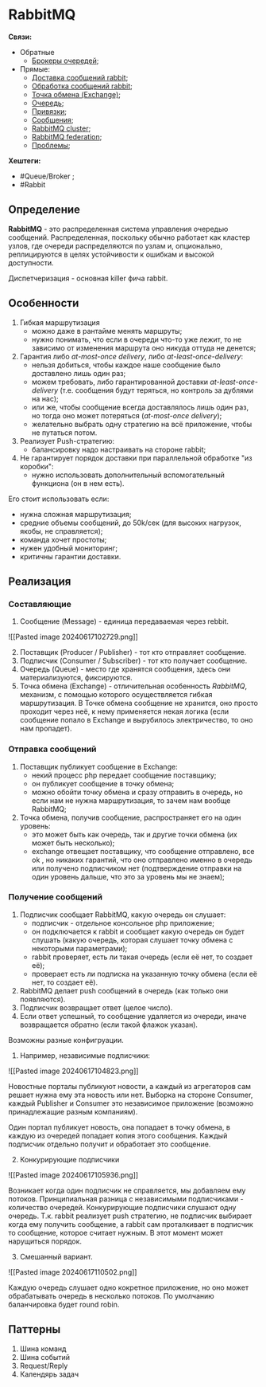 
# RabbitMQ

**Связи:**
- Обратные
	- [Брокеры очередей](queue-broker);
- Прямые:
	- [Доставка сообщений rabbit](rabbit-messaging.md);
	- [Обработка сообщений rabbit](rabbit-message-handling.md);
	- [Точка обмена (Exchange)](rabbit-exchange);
	- [Очередь](rabbit-queue);
	- [Привязки](rabbit-bindings);
	- [Сообщения](rabbit-message);
	- [RabbitMQ cluster](rabbit-cluster.md);
	- [RabbitMQ federation](rabbit-federation.md);
	- [Проблемы](rabbit-problems);

**Хештеги:**
- #Queue/Broker ;
- #Rabbit

## Определение

**RabbitMQ** -  это распределенная система управления очередью сообщений. Распределенная, поскольку обычно работает как кластер узлов, где очереди распределяются по узлам и, опционально, реплицируются в целях устойчивости к ошибкам и высокой доступности.

Диспетчеризация - основная killer фича rabbit.

## Особенности

1) Гибкая маршрутизация
	- можно даже в рантайме менять маршруты;
	- нужно понимать, что если в очереди что-то уже лежит, то не зависимо от изменения маршрута оно никуда оттуда не денется;
2) Гарантия либо *at-most-once delivery*, либо *at-least-once-delivery*:
	- нельзя добиться, чтобы каждое наше сообщение было доставлено лишь один раз;
	- можем требовать, либо гарантированной доставки *at-least-once-delivery* (т.е. сообщения будут теряться, но контроль за дублями на нас);
	- или же, чтобы сообщение всегда доставлялось лишь один раз, но тогда оно может потеряться (*at-most-once delivery*);
	- желательно выбрать одну стратегию на всё приложение, чтобы не путаться потом.
3) Реализует Push-стратегию:
	- балансировку надо настраивать на стороне rabbit;
4) Не гарантирует порядок доставки при параллельной обработке "из коробки":
	- нужно использовать дополнительный вспомогательный функциона (он в нем есть).

Его стоит использовать если:
- нужна сложная маршрутизация;
- средние объемы сообщений, до 50k/сек (для высоких нагрузок, якобы, не справляется);
- команда хочет простоты;
- нужен удобный мониторинг;
- критичны гарантии доставки.

## Реализация

### Составляющие

1) Сообщение (Message) - единица передаваемая через rebbit.

![[Pasted image 20240617102729.png]]

2) Поставщик (Producer / Publisher) - тот кто отправляет сообщение.
3) Подписчик (Consumer / Subscriber) - тот кто получает сообщение.
4) Очередь (Queue) - место где хранятся сообщения, здесь они материализуются, фиксируются.
5) Точка обмена (Exchange) - отличительная особенность *RabbitMQ*, механизм, с помощью которого осуществляется гибкая маршрутизация. В Точке обмена сообщение не хранится, оно просто проходит через неё, к нему применяется некая логика (если сообщение попало в Exchange и вырубилось электричество, то оно нам пропадет).

### Отправка сообщений

1) Поставщик публикует сообщение в Exchange:
	- некий процесс php передает сообщение поставщику;
	- он публикует сообщение в точку обмена;
	- можно обойти точку обмена и сразу отправить в очередь, но если нам не нужна маршрутизация, то зачем нам вообще RabbitMQ;
2) Точка обмена, получив сообщение, распространяет его на один уровень:
	- это может быть как очередь, так и другие точки обмена (их может быть несколько);
	- exchange отвещает поставщику, что сообщение отправлено, все ok , но никаких гарантий, что оно отправлено именно в очередь или получено подписчиком нет (подтверждение отправки на один уровень дальше, что это за уровень мы не знаем);

### Получение сообщений

1) Подписчик сообщает RabbitMQ, какую очередь он слушает:
	- подписчик - отдельное консольное php приложение;
	- он подключается к rabbit и сообщает какую очередь он будет слушать (какую очередь, которая слушает точку обмена с некоторыми параметрами);
	- rabbit проверяет, есть ли такая очередь (если её нет, то создает её);
	- проверает есть ли подписка на указанную точку обмена (если её нет, то создает её).
2) RabbitMQ делает push сообщений в очередь (как только они появляются).
3) Подписчик возвращает ответ (целое число).
4) Если ответ успешный, то сообщение удаляется из очереди, иначе возвращается обратно (если такой флажок указан).

Возможны разные конфигруации.

1) Например, независимые подписчики:

![[Pasted image 20240617104823.png]]

Новостные порталы публикуют новости, а каждый из агрегаторов сам решает нужна ему эта новость или нет. Выборка на стороне Consumer, каждый Publisher и Consumer это независимое приложение (возможно принадлежащие разным компаниям).

Один портал публикует новость, она попадает в точку обмена, в каждую из очередей попадает копия этого сообщения. Каждый подписчик отдельно получит и обработает это сообщение.

2) Конкурирующие подписчики

![[Pasted image 20240617105936.png]]

Возникает когда один подписчик не справляется, мы добавляем ему потоков. Принципиальная разница с независимыми подписчиками - количество очередей. Конкурирующие подписчики слушают одну очередь. Т.к. rabbit реализует push стратегию, не подписчик выбирает когда ему получить сообщение, а rabbit сам проталкивает в подписчик то сообщение, которое считает нужным. В этот момент может нарущиться порядок.

3) Смешанный вариант.

![[Pasted image 20240617110502.png]]

Каждую очередь слушает одно кокретное приложение, но оно может обрабатывать очередь в несколько потоков. По умолчанию баланчировка будет round robin.

## Паттерны

1) Шина команд
2) Шина событий
3) Request/Reply
4) Календярь задач


